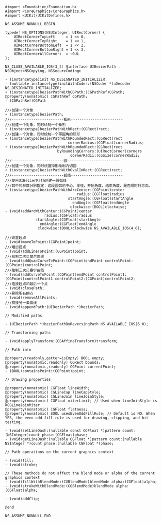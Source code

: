     #import <Foundation/Foundation.h>
    #import <CoreGraphics/CoreGraphics.h>
    #import <UIKit/UIKitDefines.h>

    NS_ASSUME_NONNULL_BEGIN

    typedef NS_OPTIONS(NSUInteger, UIRectCorner) {
        UIRectCornerTopLeft     = 1 << 0,
        UIRectCornerTopRight    = 1 << 1,
        UIRectCornerBottomLeft  = 1 << 2,
        UIRectCornerBottomRight = 1 << 3,
        UIRectCornerAllCorners  = ~0UL
    };

    NS_CLASS_AVAILABLE_IOS(3_2) @interface UIBezierPath : NSObject<NSCopying, NSSecureCoding>
    
    - (instancetype)init NS_DESIGNATED_INITIALIZER;
    - (nullable instancetype)initWithCoder:(NSCoder *)aDecoder NS_DESIGNATED_INITIALIZER;
    + (instancetype)bezierPathWithCGPath:(CGPathRef)CGPath;
    @property(nonatomic) CGPathRef CGPath;
    - (CGPathRef)CGPath 
    
    ///创建一个对象
    + (instancetype)bezierPath;
    ///------------------------矩形------------------------
    ///创建一个对象，同时绘制一个矩形
    + (instancetype)bezierPathWithRect:(CGRect)rect;
    ///创建一个对象，同时绘制一个带圆角的矩形
    + (instancetype)bezierPathWithRoundedRect:(CGRect)rect     
                                 cornerRadius:(CGFloat)cornerRadius;
    + (instancetype)bezierPathWithRoundedRect:(CGRect)rect 
                            byRoundingCorners:(UIRectCorner)corners 
                                  cornerRadii:(CGSize)cornerRadii;
    ///------------------------圆------------------------
    ///创建一个对象，同时根据矩形绘制内切圆
    + (instancetype)bezierPathWithOvalInRect:(CGRect)rect;
    ///------------------------弧线------------------------
    ///使用UIBezierPath创建一段弧线
    ///其中的参数分别指定：这段圆弧的中心，半径，开始角度，结束角度，是否顺时针方向。
    + (instancetype)bezierPathWithArcCenter:(CGPoint)center 
                                     radius:(CGFloat)radius 
                                 startAngle:(CGFloat)startAngle 
                                   endAngle:(CGFloat)endAngle 
                                  clockwise:(BOOL)clockwise;
    - (void)addArcWithCenter:(CGPoint)center 
                      radius:(CGFloat)radius
                  startAngle:(CGFloat)startAngle 
                    endAngle:(CGFloat)endAngle 
                   clockwise:(BOOL)clockwise NS_AVAILABLE_IOS(4_0);
    
    ///设置起点
    - (void)moveToPoint:(CGPoint)point;
    ///增加拐点
    - (void)addLineToPoint:(CGPoint)point;
    ///绘制二次贝塞尔曲线
    - (void)addQuadCurveToPoint:(CGPoint)endPoint controlPoint:(CGPoint)controlPoint;
    ///绘制三次贝塞尔曲线
    - (void)addCurveToPoint:(CGPoint)endPoint controlPoint1:(CGPoint)controlPoint1 controlPoint2:(CGPoint)controlPoint2;
    ///连接起点和最后一个点
    - (void)closePath;
    ///删除所有的点
    - (void)removeAllPoints;
    ///拼接另一条曲线
    - (void)appendPath:(UIBezierPath *)bezierPath;

    // Modified paths

    - (UIBezierPath *)bezierPathByReversingPath NS_AVAILABLE_IOS(6_0);

    // Transforming paths

    - (void)applyTransform:(CGAffineTransform)transform;

    // Path info

    @property(readonly,getter=isEmpty) BOOL empty;
    @property(nonatomic,readonly) CGRect bounds;
    @property(nonatomic,readonly) CGPoint currentPoint;
    - (BOOL)containsPoint:(CGPoint)point;

    // Drawing properties

    @property(nonatomic) CGFloat lineWidth;
    @property(nonatomic) CGLineCap lineCapStyle;
    @property(nonatomic) CGLineJoin lineJoinStyle;
    @property(nonatomic) CGFloat miterLimit; // Used when lineJoinStyle is kCGLineJoinMiter
    @property(nonatomic) CGFloat flatness;
    @property(nonatomic) BOOL usesEvenOddFillRule; // Default is NO. When YES, the even-odd fill rule is used for drawing, clipping, and hit testing.

    - (void)setLineDash:(nullable const CGFloat *)pattern count:(NSInteger)count phase:(CGFloat)phase;
    - (void)getLineDash:(nullable CGFloat *)pattern count:(nullable NSInteger *)count phase:(nullable CGFloat *)phase;

    // Path operations on the current graphics context

    - (void)fill;
    - (void)stroke;

    // These methods do not affect the blend mode or alpha of the current graphics context
    - (void)fillWithBlendMode:(CGBlendMode)blendMode alpha:(CGFloat)alpha;
    - (void)strokeWithBlendMode:(CGBlendMode)blendMode alpha:(CGFloat)alpha;

    - (void)addClip;

    @end

    NS_ASSUME_NONNULL_END
